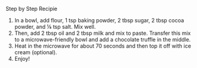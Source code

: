Step by Step Recipie

1. In a bowl, add flour, 1 tsp baking powder, 2 tbsp sugar, 2 tbsp cocoa powder, and ⅛ tsp salt. Mix well.
2. Then, add 2 tbsp oil and 2 tbsp milk and mix to paste. Transfer this mix to a microwave-friendly bowl and add a chocolate truffle in the middle.
3. Heat in the microwave for about 70 seconds and then top it off with ice cream (optional).
4. Enjoy!
